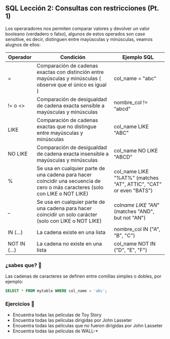 ## SQL Lección 2: Consultas con restricciones (Pt. 1)

Los operaradores nos permiten comparar valores y devolver un valor booleano (verdadero o falso), algunos de estos operados son case sensitive, es decir, distinguen entre mayúsculas y minúsculas, veamos alugnos de ellos:

| Operador   | Condición                                                                                                                      | Ejemplo SQL                                                       |
| ---------- | ------------------------------------------------------------------------------------------------------------------------------ | ----------------------------------------------------------------- |
| =          | Comparación de cadenas exactas con distinción entre mayúsculas y minúsculas ( observe que el único es igual )                  | col_name = "abc"                                                  |
| != o <>    | Comparación de desigualdad de cadena exacta sensible a mayúsculas y minúsculas                                                 | nombre_col != "abcd"                                              |
| LIKE       | Comparación de cadenas exactas que no distingue entre mayúsculas y minúsculas                                                  | col_name LIKE "ABC"                                               |
| NO LIKE    | Comparación de desigualdad de cadena exacta insensible a mayúsculas y minúsculas                                               | col_name NO LIKE "ABCD"                                           |
| %          | Se usa en cualquier parte de una cadena para hacer coincidir una secuencia de cero o más caracteres (solo con LIKE o NOT LIKE) | col_name LIKE "%AT%" (matches "AT", ATTIC", "CAT" or even "BATS") |
| \_         | Se usa en cualquier parte de una cadena para hacer coincidir un solo carácter (solo con LIKE o NOT LIKE)                       | col*name LIKE "AN*" (matches "AND", but not "AN")                 |
| IN (…)     | La cadena existe en una lista                                                                                                  | nombre_col IN ("A", "B", "C")                                     |
| NOT IN (…) | La cadena no existe en una lista                                                                                               | col_name NOT IN ("D", "E", "F")                                   |

### ¿sabes que? 🤔

Las cadenas de caracteres se definen entre comillas simples o dobles, por ejemplo:

```sql
SELECT * FROM mytable WHERE col_name = 'abc';
```

### Ejercicios 📝

- Encuentra todas las películas de Toy Story
- Encuentra todas las películas dirigidas por John Lasseter
- Encuentra todas las películas que no fueron dirigidas por John Lasseter
- Encuentra todas las películas de WALL-\*
